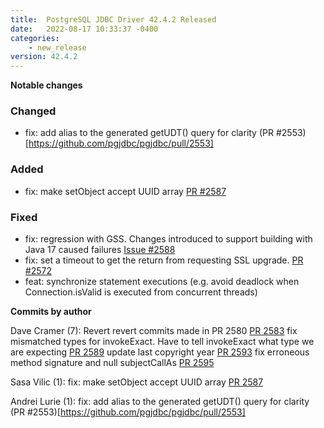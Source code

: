 ```yaml
---
title:  PostgreSQL JDBC Driver 42.4.2 Released
date:   2022-08-17 10:33:37 -0400
categories:
    - new_release
version: 42.4.2
---
```

**Notable changes**

### Changed
- fix: add alias to the generated getUDT() query for clarity (PR #2553)[https://github.com/pgjdbc/pgjdbc/pull/2553] 

### Added
- fix: make setObject accept UUID array [PR #2587](https://github.com/pgjdbc/pgjdbc/pull/2587)

### Fixed
- fix: regression with GSS. Changes introduced to support building with Java 17 caused failures [Issue #2588](https://github.com/pgjdbc/pgjdbc/issues/2588)
- fix: set a timeout to get the return from requesting SSL upgrade. [PR #2572](https://github.com/pgjdbc/pgjdbc/pull/2572)
- feat: synchronize statement executions (e.g. avoid deadlock when Connection.isValid is executed from concurrent threads)


<!--more-->

**Commits by author**

Dave Cramer (7):
      Revert revert commits made in PR 2580 [PR 2583](https://github.com/pgjdbc/pgjdbc/pull/2583)
      fix mismatched types for invokeExact. Have to tell invokeExact what type we are expecting [PR 2589](https://github.com/pgjdbc/pgjdbc/pull/2589)
      update last copyright year [PR 2593](https://github.com/pgjdbc/pgjdbc/pull/2593)
      fix erroneous method signature and null subjectCallAs [PR 2595](https://github.com/pgjdbc/pgjdbc/pull/2595)

Sasa Vilic (1):
      fix: make setObject accept UUID array [PR 2587](https://github.com/pgjdbc/pgjdbc/pull/2587)


Andrei Lurie (1):
      fix: add alias to the generated getUDT() query for clarity (PR #2553)[https://github.com/pgjdbc/pgjdbc/pull/2553] 
    
